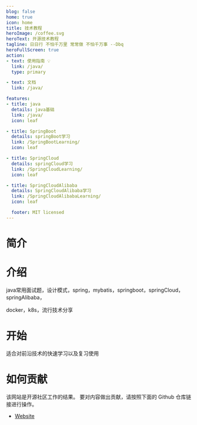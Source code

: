 ```yaml
---
blog: false
home: true
icon: home
title: 技术教程
heroImage: /coffee.svg
heroText: 开源技术教程
tagline: 日日行 不怕千万里 常常做 不怕千万事 --Dbq
heroFullScreen: true
action:
- text: 使用指南 💡
  link: /java/
  type: primary

- text: 文档
  link: /java/

features:
- title: java
  details: java基础
  link: /java/
  icon: leaf

- title: SpringBoot
  details: springBoot学习
  link: /SpringBootLearning/
  icon: leaf

- title: SpringCloud
  details: springCloud学习
  link: /SpringCloudLearning/
  icon: leaf

- title: SpringCloudAlibaba
  details: SpringCloudAlibaba学习
  link: /SpringCloudAlibabaLearning/
  icon: leaf

  footer: MIT licensed
---
```

# 简介
# 介绍

java常用面试题，设计模式，spring，mybatis，springboot，springCloud，springAlibaba，

docker，k8s，流行技术分享

# 开始

适合对前沿技术的快速学习以及复习使用

# 如何贡献

该网站是开源社区工作的结果。 要对内容做出贡献，请按照下面的 Github 仓库链接进行操作。

- [Website](https://github.com/dabaoqiang/openTechnology-learning-doc.git)
 
